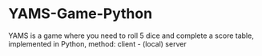 # YAMS-Game-Python
YAMS is a game where you need to roll 5 dice and complete a score table, implemented in Python, method: client - (local) server
